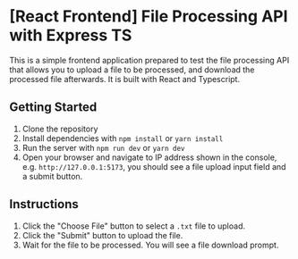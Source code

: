 # [React Frontend] File Processing API with Express TS

This is a simple frontend application prepared to test the file processing API that allows you to upload a file to be processed, and download the processed file afterwards. It is built with React and Typescript.

## Getting Started

1. Clone the repository
2. Install dependencies with `npm install` or `yarn install`
3. Run the server with `npm run dev` or `yarn dev`
4. Open your browser and navigate to IP address shown in the console, e.g. `http://127.0.0.1:5173`, you should see a file upload input field and a submit button.

## Instructions

1. Click the "Choose File" button to select a `.txt` file to upload.
2. Click the "Submit" button to upload the file.
3. Wait for the file to be processed. You will see a file download prompt.
